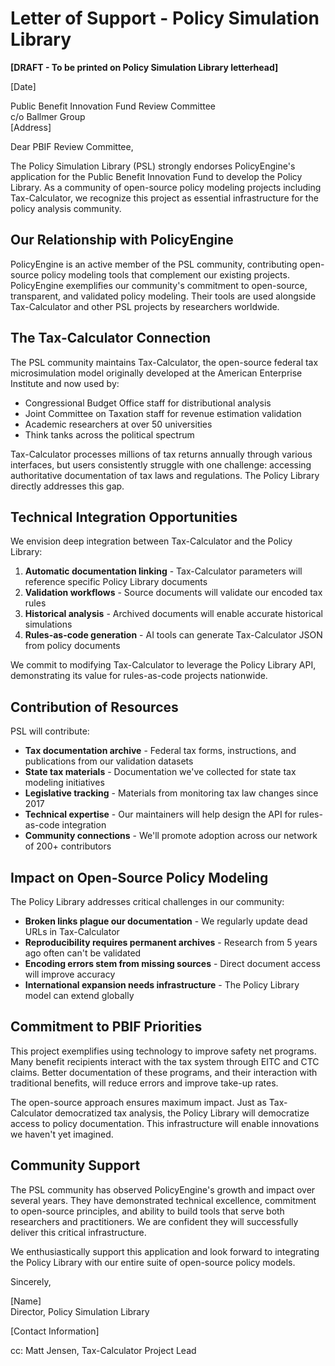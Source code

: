 # Letter of Support - Policy Simulation Library

**[DRAFT - To be printed on Policy Simulation Library letterhead]**

[Date]

Public Benefit Innovation Fund Review Committee  
c/o Ballmer Group  
[Address]

Dear PBIF Review Committee,

The Policy Simulation Library (PSL) strongly endorses PolicyEngine's application for the Public Benefit Innovation Fund to develop the Policy Library. As a community of open-source policy modeling projects including Tax-Calculator, we recognize this project as essential infrastructure for the policy analysis community.

## Our Relationship with PolicyEngine

PolicyEngine is an active member of the PSL community, contributing open-source policy modeling tools that complement our existing projects. PolicyEngine exemplifies our community's commitment to open-source, transparent, and validated policy modeling. Their tools are used alongside Tax-Calculator and other PSL projects by researchers worldwide.

## The Tax-Calculator Connection

The PSL community maintains Tax-Calculator, the open-source federal tax microsimulation model originally developed at the American Enterprise Institute and now used by:

- Congressional Budget Office staff for distributional analysis
- Joint Committee on Taxation staff for revenue estimation validation
- Academic researchers at over 50 universities
- Think tanks across the political spectrum

Tax-Calculator processes millions of tax returns annually through various interfaces, but users consistently struggle with one challenge: accessing authoritative documentation of tax laws and regulations. The Policy Library directly addresses this gap.

## Technical Integration Opportunities

We envision deep integration between Tax-Calculator and the Policy Library:

1. **Automatic documentation linking** - Tax-Calculator parameters will reference specific Policy Library documents
2. **Validation workflows** - Source documents will validate our encoded tax rules
3. **Historical analysis** - Archived documents will enable accurate historical simulations
4. **Rules-as-code generation** - AI tools can generate Tax-Calculator JSON from policy documents

We commit to modifying Tax-Calculator to leverage the Policy Library API, demonstrating its value for rules-as-code projects nationwide.

## Contribution of Resources

PSL will contribute:

- **Tax documentation archive** - Federal tax forms, instructions, and publications from our validation datasets
- **State tax materials** - Documentation we've collected for state tax modeling initiatives  
- **Legislative tracking** - Materials from monitoring tax law changes since 2017
- **Technical expertise** - Our maintainers will help design the API for rules-as-code integration
- **Community connections** - We'll promote adoption across our network of 200+ contributors

## Impact on Open-Source Policy Modeling

The Policy Library addresses critical challenges in our community:

- **Broken links plague our documentation** - We regularly update dead URLs in Tax-Calculator
- **Reproducibility requires permanent archives** - Research from 5 years ago often can't be validated
- **Encoding errors stem from missing sources** - Direct document access will improve accuracy
- **International expansion needs infrastructure** - The Policy Library model can extend globally

## Commitment to PBIF Priorities

This project exemplifies using technology to improve safety net programs. Many benefit recipients interact with the tax system through EITC and CTC claims. Better documentation of these programs, and their interaction with traditional benefits, will reduce errors and improve take-up rates.

The open-source approach ensures maximum impact. Just as Tax-Calculator democratized tax analysis, the Policy Library will democratize access to policy documentation. This infrastructure will enable innovations we haven't yet imagined.

## Community Support

The PSL community has observed PolicyEngine's growth and impact over several years. They have demonstrated technical excellence, commitment to open-source principles, and ability to build tools that serve both researchers and practitioners. We are confident they will successfully deliver this critical infrastructure.

We enthusiastically support this application and look forward to integrating the Policy Library with our entire suite of open-source policy models.

Sincerely,

[Name]  
Director, Policy Simulation Library

[Contact Information]

cc: Matt Jensen, Tax-Calculator Project Lead